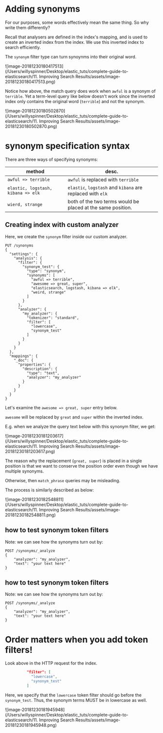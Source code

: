# Adding synonyms

For our purposes, some words effectively mean the same thing. So why write them differently?

Recall that analysers are defined in the index's mapping, and is used to create an inverted index from the index. We use this inverted index to search efficiently.

The `synonym` filter type can turn synoynms into their original word.

![image-20181230180417513](/Users/willyspinner/Desktop/elastic_tuts/complete-guide-to-elasticsearch/11. Improving Search Results/assets/image-20181230180417513.png)

Notice how above, the match query does work when `awful` is a synonym of `terrible`. Yet a term-level query like below doesn't work since the inverted index only contains the original word (`terrible`) and not the synonym.

![image-20181230180502870](/Users/willyspinner/Desktop/elastic_tuts/complete-guide-to-elasticsearch/11. Improving Search Results/assets/image-20181230180502870.png)

# synonym specification syntax

There are three ways of specifying synonyms:

| method                             | desc.                                                       |
| ---------------------------------- | ----------------------------------------------------------- |
| `awful => terrible`                | `awful` is replaced with `terrible`                         |
| `elastic, logstash, kibana => elk` | `elastic`, `logstash` and `kibana` are replaced with `elk`  |
| `wierd, strange`                   | both of the two terms would be placed at the same position. |

## Creating index with custom analyzer

Here, we create the `synonym` filter inside our custom analyzer.

```http
PUT /synonyms
{
  "settings": {
    "analysis": {
      "filter": {
        "synonym_test": {
          "type": "synonym", 
          "synonyms": [
            "awful => terrible",
            "awesome => great, super",
            "elasticsearch, logstash, kibana => elk",
            "weird, strange"
          ]
        }
      },
      "analyzer": {
        "my_analyzer": {
          "tokenizer": "standard",
          "filter": [
            "lowercase",
            "synonym_test"
          ]
        }
      }
    }
  },
  "mappings": {
    "_doc": {
      "properties": {
        "description": {
          "type": "text",
          "analyzer": "my_analyzer"
        }
      }
    }
  }
}
```

Let's examine the `awesome => great, super` entry below.

`awesome` will be replaced by `great` and `super` within the inverted index.

E.g. when we analyze the query text below with this synonym filter, we get:

![image-20181230181203617](/Users/willyspinner/Desktop/elastic_tuts/complete-guide-to-elasticsearch/11. Improving Search Results/assets/image-20181230181203617.png)

The reason why the replacement (`great, super`) is placed in a single position is that we want to conserve the position order even though we have multiple synonyms.

Otherwise, then `match_phrase` queries may be misleading.

The process is similarly described as below:

![image-20181230182548811](/Users/willyspinner/Desktop/elastic_tuts/complete-guide-to-elasticsearch/11. Improving Search Results/assets/image-20181230182548811.png)

## how to test synonym token filters

Note: we can see how the synonyms turn out by:

    POST /synonyms/_analyze
    {
        "analyzer": "my_analyzer",
        "text": "your text here"
    }
## how to test synonym token filters

Note: we can see how the synonyms turn out by:

```http
POST /synonyms/_analyze
{
    "analyzer": "my_analyzer",
    "text": "your text here"
}
```



# Order matters when you add token filters!

Look above in the HTTP request for the index.

```json
          "filter": [
            "lowercase",
            "synonym_test"
          ]
```

Here, we specify that the `lowercase` token filter should go before the `synonym_test`.  Thus, the synonym terms MUST be in lowercase as well. 

![image-20181230181945948](/Users/willyspinner/Desktop/elastic_tuts/complete-guide-to-elasticsearch/11. Improving Search Results/assets/image-20181230181945948.png)